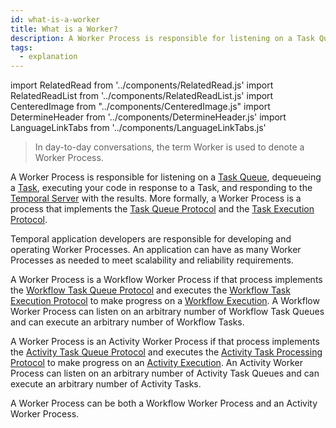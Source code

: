 ```yaml
---
id: what-is-a-worker
title: What is a Worker?
description: A Worker Process is responsible for listening on a Task Queue, dequeueing a Task, executing your code in response to a Task, and responding to the Temporal Server with the results.
tags:
  - explanation
---
```


import RelatedRead from '../components/RelatedRead.js'
import RelatedReadList from '../components/RelatedReadList.js'
import CenteredImage from "../components/CenteredImage.js"
import DetermineHeader from '../components/DetermineHeader.js'
import LanguageLinkTabs from '../components/LanguageLinkTabs.js'

<DetermineHeader
hLevel={props.hLevel}
hText={props.hText}
/>

> In day-to-day conversations, the term Worker is used to denote a Worker Process.

A Worker Process is responsible for listening on a [Task Queue](#), dequeueing a [Task](#), executing your code in response to a Task, and responding to the [Temporal Server](#) with the results.
  More formally, a Worker Process is a process that implements the [Task Queue Protocol](#) and the [Task Execution Protocol](#).

Temporal application developers are responsible for developing and operating Worker Processes.
  An application can have as many Worker Processes as needed to meet scalability and reliability requirements.

<CenteredImage
imagePath="/diagrams/worker-entity-relationship.svg"
imageSize="75"
title="Worker Process as a component"
/>

A Worker Process is a Workflow Worker Process if that process implements the [Workflow Task Queue Protocol](#) and executes the [Workflow Task Execution Protocol](#) to make progress on a [Workflow Execution](#).
  A Workflow Worker Process can listen on an arbitrary number of Workflow Task Queues and can execute an arbitrary number of Workflow Tasks.

A Worker Process is an Activity Worker Process if that process implements the [Activity Task Queue Protocol](#) and executes the [Activity Task Processing Protocol](#) to make progress on an [Activity Execution](#).
  An Activity Worker Process can listen on an arbitrary number of Activity Task Queues and can execute an arbitrary number of Activity Tasks.

A Worker Process can be both a Workflow Worker Process and an Activity Worker Process.

<CenteredImage
imagePath="/diagrams/worker-process-and-task-queues.svg"
imageSize="75"
title="Worker Process as a meta model"
/>

<RelatedReadList
readliststring="
What is a Task?#?e|
What is a Task Queue?#?e|
How to operate Worker Processes?#?og|
How to develop a Worker Process in Go?/docs/content/how-to-develop-a-worker-process-in-go?dg|
How to develop a Worker Process in Java?/docs/content/how-to-develop-a-worker-process-in-java?dg|
How to develop a Worker Process in Node.js?/docs/content/how-to-develop-a-worker-process-in-node?dg|
How to develop a Worker Process in PHP?/docs/content/how-to-develop-a-worker-process-in-php?dg"
/>
